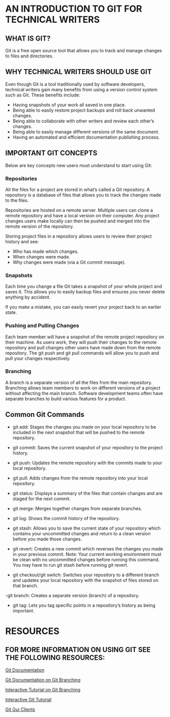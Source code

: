 # AN INTRODUCTION TO GIT FOR TECHNICAL WRITERS

## WHAT IS GIT?

Git is a free open source tool that allows you to track and manage changes to files and directories. 

## WHY TECHNICAL WRITERS SHOULD USE GIT

Even though Git is a tool traditionally used by software developers, technical writers gain many benefits from using a version control system such as Git. These benefits include: 

- Having snapshots of your work all saved in one place. 
- Being able to easily restore project backups and roll back unwanted changes.
- Being able to collaborate with other writers and review each other’s changes.
- Being able to easily manage different versions of the same document. 
- Having an automated and efficient documentation publishing process. 

## IMPORTANT GIT CONCEPTS

Below are key concepts new users must understand to start using Git: 

### Repositories 

All the files for a project are stored in what’s called a Git repository. A repository is a database of files that allows you to track the changes made to the files.

Repositories are hosted on a remote server. Multiple users can clone a remote repository and have a local version on their computer. Any project changes users make locally can then be pushed and merged into the remote version of the repository. 

Storing project files in a repository allows users to review their project history and see:
- Who has made which changes.
- When changes were made.
- Why changes were made (via a Git commit message).

### Snapshots

Each time you change a file Git takes a snapshot of your whole project and saves it. This allows you to easily backup files and ensures you never delete anything by accident. 

If you make a mistake, you can easily revert your project back to an earlier state. 

### Pushing and Pulling Changes

Each team member will have a snapshot of the remote project repository on their machine. As users work, they will push their changes to the remote repository and pull changes other users have made down from the remote repository. 
The git push and git pull commands will allow 
you to push and pull your changes respectively. 

### Branching 

A branch is a separate version of all the files from the main repository. Branching allows team members to work on different versions of a project without affecting the main branch. Software development teams often have separate branches to build various features for a product. 

## Common Git Commands

- git add: Stages the changes you made on your local repository to be included in the next snapshot that will be pushed to the remote repository. 

- git commit: Saves the current snapshot of your repository to the project history. 

- git push: Updates the remote repository with the commits made to your local repository. 

- git pull: Adds changes from the remote repository into your local repository.
 
- git status: Displays a summary of the files that contain changes and are staged for the next commit. 

- git merge: Merges together changes from separate branches.

- git log: Shows the commit history of the repository.

- git stash: Allows you to save the current state of your repository which contains your uncommitted changes and return to a clean version before you made those changes. 

- git revert: Creates a new commit which reverses the changes you made in your previous commit. Note: Your current working environment must be clean with no uncommitted changes before running this command. You may have to run git stash before running git revert.

- git checkout/git switch: Switches your repository to a different branch and updates your local repository with the snapshot of files stored on that branch. 

-git branch: Creates a separate version (branch) of a repository. 

- git tag: Lets you tag specific points in a repository’s history as being important.

# RESOURCES

## FOR MORE INFORMATION ON USING GIT SEE THE FOLLOWING RESOURCES:

[Git Documentation](https://git-scm.com/book/en/v2/Getting-Started-What-is-Git%3F)

[Git Documentation on Git Branching](https://git-scm.com/book/en/v2/Git-Branching-Branches-in-a-Nutshell)

[Interactive Tutorial on Git Branching](https://learngitbranching.js.org/)

[Interactive Git Tutorial](https://gitimmersion.com/)

[Git Gui Clients](https://git-scm.com/downloads/guis)